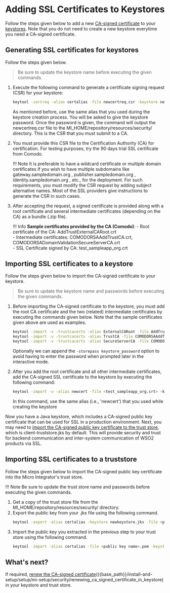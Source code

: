 # Adding SSL Certificates to Keystores

Follow the steps given below to add a new [CA-signed certificate]({{base_path}}/reference/mi-security-reference/using_keystores) to your [keystores]({{base_path}}/reference/mi-security-reference/using_keystores). Note that you do not need to create a new keystore everytime you need a CA-signed certificate.

## Generating SSL certificates for keystores

Follow the steps given below.

> Be sure to update the keystore name before executing the given commands.

1. Execute the following command to generate a certificate signing request (CSR) for your keystore:
    ```bash
    keytool -certreq -alias certalias -file newcertreq.csr -keystore newkeystore.jks
    ```
    As mentioned before, use the same alias that you used during the keystore creation process. You will be asked to give the keystore password. Once the password is given, the command will output the newcertreq.csr file to the MI_HOME/repository/resources/security/ directory. This is the CSR that you must submit to a CA.

2. You must provide this CSR file to the Certification Authority (CA) for certification. For testing purposes, try the 90 days trial SSL certificate from Comodo.

    !!! Note
        It is preferable to have a wildcard certificate or multiple domain certificates if you wish to have multiple subdomains like gateway.sampledomain.org , publisher.sampledomain.org , identity.sampledomain.org , etc., for the deployment. For such requirements, you must modify the CSR request by adding subject alternative names. Most of the SSL providers give instructions to generate the CSR in such cases.

3. After accepting the request, a signed certificate is provided along with a root certificate and several intermediate certificates (depending on the CA) as a bundle (.zip file).

    !!! Info
        **Sample certificates provided by the CA (Comodo)**:
        -   Root certificate of the CA: AddTrustExternalCARoot.crt  
        -   Intermediate certificates:  COMODORSAAddTrustCA.crt, COMODORSADomainValidationSecureServerCA.crt  
        -   SSL Certificate signed by CA: test_sampleapp_org.crt

## Importing SSL certificates to a keystore

Follow the steps given below to import the CA-signed certificate to your keystore.

> Be sure to update the keystore name and passwords before executing the given commands.

1. Before importing the CA-signed certificate to the keystore, you must add the root CA certificate and the two (related) intermediate certificates by executing the commands given below. Note that the sample certificates given above are used as examples.
    ```bash
    keytool -import -v -trustcacerts -alias ExternalCARoot -file AddTrustExternalCARoot.crt -keystore newkeystore.jks -storepass mypassword
    keytool -import -v -trustcacerts -alias TrustCA -file COMODORSAAddTrustCA.crt -keystore newkeystore.jks -storepass mypassword
    keytool -import -v -trustcacerts -alias SecureServerCA -file COMODORSADomainValidationSecureServerCA.crt -keystore newkeystore.jks -storepass mypassword
    ```
    Optionally we can append the `-storepass keystore_password` option to avoid having to enter the password when prompted later in the interactive mode.

2. After you add the root certificate and all other intermediate certificates, add the CA-signed SSL certificate to the keystore by executing the following command:
    ```bash
    keytool -import -v -alias newcert -file <test_sampleapp_org.crt> -keystore newkeystore.jks -keypass mypassword -storepass mypassword
    ```
    In this command, use the same alias (i.e., 'newcert') that you used while creating the keystore

Now you have a Java keystore, which includes a CA-signed public key certificate that can be used for SSL in a production environment. Next, you may need to [import the CA-signed public key certificate to the trust store](#importing-ssl-certificates-to-a-truststore), which is client-truststore.jks by default. This will provide security and trust for backend communication and inter-system communication of WSO2 products via SSL.

## Importing SSL certificates to a truststore

Follow the steps given below to import the CA-signed public key certificate into the Micro Integrator's trust store.

!!! Note
    Be sure to update the trust store name and passwords before executing the given commands.

1. Get a copy of the trust store file from the MI_HOME/repository/resources/security/ directory.
2. Export the public key from your .jks file using the following command.
    ```bash
    keytool -export -alias certalias -keystore newkeystore.jks -file <public key name>.pem
    ```
3. Import the public key you extracted in the previous step to your trust store using the following command.
    ```bash
    keytool -import -alias certalias -file <public key name>.pem -keystore client-truststore.jks -storepass wso2carbon
    ```

## What's next?

If required, [renew the CA-signed certificate]({{base_path}})({{base_path}}/install-and-setup/setup/mi-setup/security/renewing_ca_signed_certificate_in_keystore) in your keystore and trust store.
